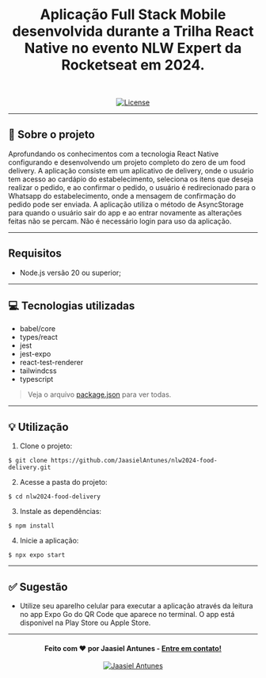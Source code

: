 <h1 align="center">
  Aplicação Full Stack Mobile desenvolvida durante a Trilha React Native no evento NLW Expert da Rocketseat em 2024.
</h1> 
<br>

<p align="center">
  <a href="LICENSE"><img  src="https://img.shields.io/github/license/Ileriayo/markdown-badges?style=for-the-badge" alt="License"></a>
</p>

---

## 📁 Sobre o projeto

Aprofundando os conhecimentos com a tecnologia React Native configurando e desenvolvendo um projeto completo do zero de um food delivery.
A aplicação consiste em um aplicativo de delivery, onde o usuário tem acesso ao cardápio do estabelecimento, seleciona os itens que deseja realizar o pedido, 
e ao confirmar o pedido, o usuário é redirecionado para o Whatsapp do estabelecimento, onde a mensagem de confirmação do pedido pode ser enviada. A aplicação
utiliza o método de AsyncStorage para quando o usuário sair do app e ao entrar novamente as alterações feitas não se percam. Não é necessário login para uso
da aplicação.

---

## Requisitos

- Node.js versão 20 ou superior;

---

## 💻 Tecnologias utilizadas

- babel/core
- types/react
- jest
- jest-expo
- react-test-renderer
- tailwindcss
- typescript

> Veja o arquivo [package.json](https://github.com/JaasielAntunes/nlw2024-food-delivery/blob/master/package.json) para ver todas.

---

## 💡 Utilização
1. Clone o projeto:

```
$ git clone https://github.com/JaasielAntunes/nlw2024-food-delivery.git
```

2. Acesse a pasta do projeto:

```
$ cd nlw2024-food-delivery
```

3. Instale as dependências:

```
$ npm install
```

4. Inicie a aplicação:

```
$ npx expo start
```

---

## ✅ Sugestão
- Utilize seu aparelho celular para executar a aplicação através da leitura no app Expo Go do QR Code que aparece no terminal. O app está disponivel na Play Store ou Apple Store.
---

<h4 align="center">
  Feito com ❤️ por Jaasiel Antunes - <a href="mailto:contato.jaasiel@gmail.com.com">Entre em contato!</a>
</h4>

<p align="center">
  <a href="https://www.linkedin.com/in/jaasiel-antunes-1517b41bb/">
    <img alt="Jaasiel Antunes" src="https://img.shields.io/badge/LinkedIn-Jaasiel-0e76a8?style=flat&logoColor=white&logo=linkedin">
  </a>
</p>
